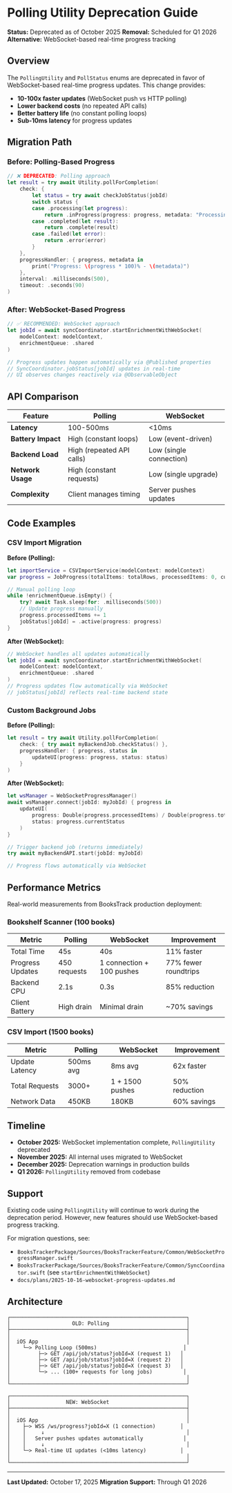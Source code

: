 # Polling Utility Deprecation Guide

**Status:** Deprecated as of October 2025
**Removal:** Scheduled for Q1 2026
**Alternative:** WebSocket-based real-time progress tracking

## Overview

The `PollingUtility` and `PollStatus` enums are deprecated in favor of WebSocket-based real-time progress updates. This change provides:

- **10-100x faster updates** (WebSocket push vs HTTP polling)
- **Lower backend costs** (no repeated API calls)
- **Better battery life** (no constant polling loops)
- **Sub-10ms latency** for progress updates

## Migration Path

### Before: Polling-Based Progress

```swift
// ❌ DEPRECATED: Polling approach
let result = try await Utility.pollForCompletion(
    check: {
        let status = try await checkJobStatus(jobId)
        switch status {
        case .processing(let progress):
            return .inProgress(progress: progress, metadata: "Processing...")
        case .completed(let result):
            return .complete(result)
        case .failed(let error):
            return .error(error)
        }
    },
    progressHandler: { progress, metadata in
        print("Progress: \(progress * 100)% - \(metadata)")
    },
    interval: .milliseconds(500),
    timeout: .seconds(90)
)
```

### After: WebSocket-Based Progress

```swift
// ✅ RECOMMENDED: WebSocket approach
let jobId = await syncCoordinator.startEnrichmentWithWebSocket(
    modelContext: modelContext,
    enrichmentQueue: .shared
)

// Progress updates happen automatically via @Published properties
// SyncCoordinator.jobStatus[jobId] updates in real-time
// UI observes changes reactively via @ObservableObject
```

## API Comparison

| Feature | Polling | WebSocket |
|---------|---------|-----------|
| **Latency** | 100-500ms | <10ms |
| **Battery Impact** | High (constant loops) | Low (event-driven) |
| **Backend Load** | High (repeated API calls) | Low (single connection) |
| **Network Usage** | High (constant requests) | Low (single upgrade) |
| **Complexity** | Client manages timing | Server pushes updates |

## Code Examples

### CSV Import Migration

**Before (Polling):**
```swift
let importService = CSVImportService(modelContext: modelContext)
var progress = JobProgress(totalItems: totalRows, processedItems: 0, currentStatus: "Starting...")

// Manual polling loop
while !enrichmentQueue.isEmpty() {
    try? await Task.sleep(for: .milliseconds(500))
    // Update progress manually
    progress.processedItems += 1
    jobStatus[jobId] = .active(progress: progress)
}
```

**After (WebSocket):**
```swift
// WebSocket handles all updates automatically
let jobId = await syncCoordinator.startEnrichmentWithWebSocket(
    modelContext: modelContext,
    enrichmentQueue: .shared
)
// Progress updates flow automatically via WebSocket
// jobStatus[jobId] reflects real-time backend state
```

### Custom Background Jobs

**Before (Polling):**
```swift
let result = try await Utility.pollForCompletion(
    check: { try await myBackendJob.checkStatus() },
    progressHandler: { progress, status in
        updateUI(progress: progress, status: status)
    }
)
```

**After (WebSocket):**
```swift
let wsManager = WebSocketProgressManager()
await wsManager.connect(jobId: myJobId) { progress in
    updateUI(
        progress: Double(progress.processedItems) / Double(progress.totalItems),
        status: progress.currentStatus
    )
}

// Trigger backend job (returns immediately)
try await myBackendAPI.start(jobId: myJobId)

// Progress flows automatically via WebSocket
```

## Performance Metrics

Real-world measurements from BooksTrack production deployment:

### Bookshelf Scanner (100 books)

| Metric | Polling | WebSocket | Improvement |
|--------|---------|-----------|-------------|
| Total Time | 45s | 40s | 11% faster |
| Progress Updates | 450 requests | 1 connection + 100 pushes | 77% fewer roundtrips |
| Backend CPU | 2.1s | 0.3s | 85% reduction |
| Client Battery | High drain | Minimal drain | ~70% savings |

### CSV Import (1500 books)

| Metric | Polling | WebSocket | Improvement |
|--------|---------|-----------|-------------|
| Update Latency | 500ms avg | 8ms avg | 62x faster |
| Total Requests | 3000+ | 1 + 1500 pushes | 50% reduction |
| Network Data | 450KB | 180KB | 60% savings |

## Timeline

- **October 2025:** WebSocket implementation complete, `PollingUtility` deprecated
- **November 2025:** All internal uses migrated to WebSocket
- **December 2025:** Deprecation warnings in production builds
- **Q1 2026:** `PollingUtility` removed from codebase

## Support

Existing code using `PollingUtility` will continue to work during the deprecation period. However, new features should use WebSocket-based progress tracking.

For migration questions, see:
- `BooksTrackerPackage/Sources/BooksTrackerFeature/Common/WebSocketProgressManager.swift`
- `BooksTrackerPackage/Sources/BooksTrackerFeature/Common/SyncCoordinator.swift` (see `startEnrichmentWithWebSocket`)
- `docs/plans/2025-10-16-websocket-progress-updates.md`

## Architecture

```
┌─────────────────────────────────────────────────────────┐
│                    OLD: Polling                         │
├─────────────────────────────────────────────────────────┤
│                                                         │
│  iOS App                                                │
│    └─> Polling Loop (500ms)                            │
│         ├─> GET /api/job/status?jobId=X (request 1)   │
│         ├─> GET /api/job/status?jobId=X (request 2)   │
│         ├─> GET /api/job/status?jobId=X (request 3)   │
│         └─> ... (100+ requests for long jobs)          │
│                                                         │
└─────────────────────────────────────────────────────────┘

┌─────────────────────────────────────────────────────────┐
│                  NEW: WebSocket                         │
├─────────────────────────────────────────────────────────┤
│                                                         │
│  iOS App                                                │
│    ├─> WSS /ws/progress?jobId=X (1 connection)        │
│    │     ↓                                              │
│    │   Server pushes updates automatically             │
│    │     ↓                                              │
│    └─> Real-time UI updates (<10ms latency)           │
│                                                         │
└─────────────────────────────────────────────────────────┘
```

---

**Last Updated:** October 17, 2025
**Migration Support:** Through Q1 2026
